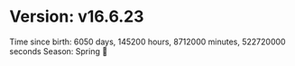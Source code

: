 # Version: v16.6.23
Time since birth: 6050 days, 145200 hours, 8712000 minutes, 522720000 seconds
Season: Spring 🌸
